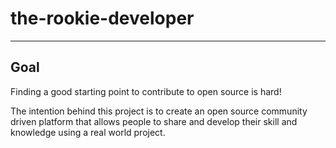 # the-rookie-developer
---
## Goal

Finding a good starting point to contribute to open source is hard!

The intention behind this project is to create an open source community driven platform that allows people to share and develop their skill and knowledge using a real world project.


